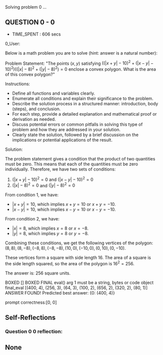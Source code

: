 Solving problem 0 ...



## QUESTION 0 - 0 
- TIME_SPENT : 606 secs

0_User:

Below is a math problem you are to solve (hint: answer is a natural number):

Problem Statement: "The points $\left(x, y\right)$ satisfying $((\vert x + y \vert - 10)^2 + ( \vert x - y \vert - 10)^2)((\vert x \vert - 8)^2 + ( \vert y \vert - 8)^2) = 0$ enclose a convex polygon. What is the area of this convex polygon?"

Instructions:
- Define all functions and variables clearly.
- Enumerate all conditions and explain their significance to the problem.
- Describe the solution process in a structured manner: introduction, body (steps), and conclusion.
- For each step, provide a detailed explanation and mathematical proof or derivation as needed.
- Discuss potential errors or common pitfalls in solving this type of problem and how they are addressed in your solution.
- Clearly state the solution, followed by a brief discussion on the implications or potential applications of the result.



Solution:

The problem statement gives a condition that the product of two quantities must be zero. This means that each of the quantities must be zero individually. Therefore, we have two sets of conditions:

1. $(\vert x + y \vert - 10)^2 = 0$ and $(\vert x - y \vert - 10)^2 = 0$
2. $(\vert x \vert - 8)^2 = 0$ and $(\vert y \vert - 8)^2 = 0$

From condition 1, we have:
- $\vert x + y \vert = 10$, which implies $x + y = 10$ or $x + y = -10$.
- $\vert x - y \vert = 10$, which implies $x - y = 10$ or $x - y = -10$.

From condition 2, we have:
- $\vert x \vert = 8$, which implies $x = 8$ or $x = -8$.
- $\vert y \vert = 8$, which implies $y = 8$ or $y = -8$.

Combining these conditions, we get the following vertices of the polygon:
$(8, 8), (8, -8), (-8, 8), (-8, -8), (10, 0), (-10, 0), (0, 10), (0, -10)$.

These vertices form a square with side length 16. The area of a square is the side length squared, so the area of the polygon is $16^2 = 256$.

The answer is: $256$ square units.

BOXED []
BOXED FINAL 
eval() arg 1 must be a string, bytes or code object final_eval
[(400, 4), (256, 3), (64, 3), (100, 2), (656, 2), (320, 2), (80, 1)]
ANSWER FOUND!
Predicted best answer: {0: (400, 4)}

prompt correctness:[0, 0]

## Self-Reflections

### Question 0 0 reflection:
None
---
